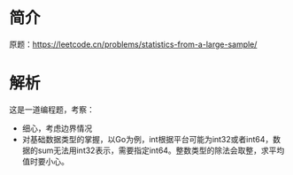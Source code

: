 # 简介
原题：https://leetcode.cn/problems/statistics-from-a-large-sample/

# 解析
这是一道编程题，考察：

- 细心，考虑边界情况
- 对基础数据类型的掌握，以Go为例，int根据平台可能为int32或者int64，数据的sum无法用int32表示，需要指定int64。整数类型的除法会取整，求平均值时要小心。